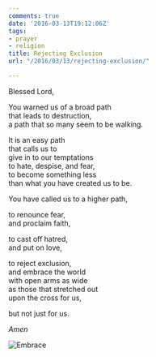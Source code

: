 ```yaml
---
comments: true
date: '2016-03-13T19:12:06Z'
tags:
- prayer
- religion
title: Rejecting Exclusion
url: "/2016/03/13/rejecting-exclusion/"

---
```

Blessed Lord,

You warned us of a broad path   
that leads to destruction,  
a path that so many seem to be walking.

It is an easy path   
that calls us to   
give in to our temptations   
to hate, despise, and fear,  
to become something less   
than what you have created us to be.

You have called us to a higher path,

to renounce fear,   
and proclaim faith,

to cast off hatred,   
and put on love,

to reject exclusion,   
and embrace the world  
with open arms as wide   
as those that stretched out   
upon the cross for us,

but not just for us.

*Amen*

![Embrace](images/2016/embrace.jpg)
